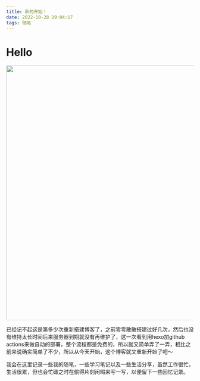```yaml
---
title: 新的开始！
date: 2022-10-28 19:04:17
tags: 随笔
---
```


# Hello

<img src="https://raw.githubusercontent.com/hexueyuan/hexueyuan.github.io/main/source/images/IMG_4389.jpeg" title="" alt="" width="685">

已经记不起这是第多少次重新搭建博客了，之前零零散散搭建过好几次，然后也没有维持太长时间后来服务器到期就没有再维护了，这一次看到用hexo加github actions来做自动的部署，整个流程都是免费的，所以就又简单弄了一弄，相比之前来说确实简单了不少，所以从今天开始，这个博客就又重新开始了吧～

我会在这里记录一些我的随笔，一些学习笔记以及一些生活分享，虽然工作很忙，生活很累，但也会忙碌之时在偷得片刻闲暇来写一写，以便留下一些回忆记录。
